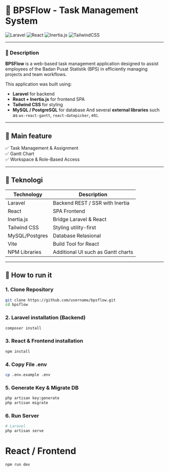 # 📌 BPSFlow - Task Management System

![Laravel](https://img.shields.io/badge/Laravel-12.x-red?style=flat&logo=laravel)
![React](https://img.shields.io/badge/React-18-blue?style=flat&logo=react)
![Inertia.js](https://img.shields.io/badge/Inertia.js-bridge-purple?style=flat&logo=inertia)
![TailwindCSS](https://img.shields.io/badge/TailwindCSS-3.x-blue?style=flat&logo=tailwindcss)

---

### 🧭 Description

**BPSFlow** is a web-based task management application designed to assist employees of the Badan Pusat Statistik (BPS) in efficiently managing projects and team workflows.

This application was built using:

- **Laravel** for backend
- **React + Inertia.js** for frontend SPA
- **Tailwind CSS** for styling
- **MySQL / PostgreSQL** for database
And several **external libraries** such as `wx-react-gantt`, `react-datepicker`, etc.

---

## 🧪 Main feature

✅ Task Management & Assignment  
✅ Gantt Chart  
✅ Workspace & Role-Based Access    

---

## 🧰 Teknologi

| Technology    | Description                           |
|---------------|---------------------------------------|
| Laravel       | Backend REST / SSR with Inertia       |
| React         | SPA Frontend                          |
| Inertia.js    | Bridge Laravel & React                |
| Tailwind CSS  | Styling utility-first                 |
| MySQL/Postgres| Database Relasional                   |
| Vite          | Build Tool for React                  |
| NPM Libraries | Additional UI such as Gantt charts    |

---

## 🚀 How to run it

### 1. Clone Repository
```bash
git clone https://github.com/username/bpsflow.git
cd bpsflow
```

### 2. Laravel installation (Backend)
```bash
composer install
```

### 3. React & Frontend installation
```bash
npm install
```

### 4. Copy File .env
```bash
cp .env.example .env
```

### 5. Generate Key & Migrate DB
```bash
php artisan key:generate
php artisan migrate
```

### 6. Run Server
```bash
# Laravel
php artisan serve
```

# React / Frontend
```bash
npm run dev
```

